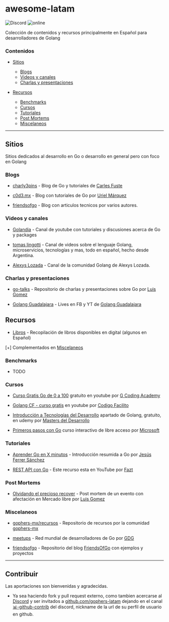 # awesome-latam
![Discord](https://discord.io/go-latam/badge) ![online](https://img.shields.io/discord/764989185077542942)

Colección de contenidos y recursos principalmente en Español para desarrolladores de Golang

### Contenidos

- [Sitios](#sitios)
    - [Blogs](#blogs)
    - [Videos y canales](#blogs)
    - [Charlas y presentaciones](#charlas-y-presentaciones)

- [Recursos](#recursos)
    - [Benchmarks](#benchmarks)
    - [Cursos](#cursos)
    - [Tutoriales](#tutoriales)
    - [Post Mortems](#post-mortems)
    - [Miscelaneos](#miscelaneos)

<div><hr></div>

## Sitios

Sitios dedicados al desarrollo en Go o desarrollo en general pero con foco en Golang

### Blogs
  * [charly3pins](https://charly3pins.dev/es/) - Blog de Go y tutoriales de [Carles Fuste](https://github.com/charly3pins)

  * [c0d3.mx](https://umarquez.c0d3.mx/posts) - Blog con tutoriales de Go por [Uriel Márquez](https://github.com/umarquez)

  * [friendsofgo](https://blog.friendsofgo.tech/) - Blog con articulos tecnicos por varios autores.


### Videos y canales
  * [Golandia](https://www.youtube.com/c/Golandia) - Canal de youtube con tutoriales y discusiones acerca de Go y packages

  * [tomas lingotti](https://www.youtube.com/c/tomaslingotti) - Canal de videos sobre el lenguaje Golang, microservicios, tecnologías y mas, todo en español, hecho desde Argentina.

  * [Alexys Lozada](https://www.youtube.com/c/Alexyslozada) - Canal de la comunidad Golang de Alexys Lozada.

### Charlas y presentaciones
  * [go-talks](https://github.com/lggomez/go-talks) - Repositorio de charlas y presentaciones sobre Go por [Luis Gomez](https://github.com/lggomez)

  * [Golang Guadalajara](https://www.youtube.com/channel/UCxpBz-Hw1p5S-v3vPpwi5oA) - Lives en FB y YT de [Golang Guadalajara](https://www.facebook.com/golang.guadalajara/)

## Recursos

  * [Libros](https://wp.me/p1baRR-Fv) - Recopilación de libros disponibles en digital (algunos en Español)

  [+] Complementados en [Miscelaneos](#miscelaneos)

### Benchmarks
  * TODO

### Cursos
  * [Curso Gratis Go de 0 a 100](https://www.youtube.com/playlist?list=PLl_hIu4u7P64MEJpR3eVwQ1l_FtJq4a5g) gratuito en youtube por [G Coding Academy](https://www.youtube.com/c/GCodingAcademy)

  * [Golang CF - curso gratis](https://www.youtube.com/playlist?list=PLau9av_7WgiaPZhkrCeyIvgM4AFmaRXDn) en youtube por [Codigo Facilito](https://www.youtube.com/c/codigofacilito)

  * [Introducción a Tecnologías del Desarrollo](https://www.udemy.com/course/masters-desarrollo/) apartado de Golang, gratuito, en udemy por [Masters del Desarrollo](https://www.facebook.com/groups/masters.del.desarrollo/)

  * [Primeros pasos con Go](https://docs.microsoft.com/es-es/learn/paths/go-first-steps/) curso interactivo de libre acceso por [Microsoft](https://microsoft.com/)

### Tutoriales
  * [Aprender Go en X minutos](https://awebytes.wordpress.com/2021/03/11/aprender-go-en-x-minutos/) - Introducción resumida a Go por [Jesús Ferrer Sánchez](https://github.com/zeroidentidad)

  * [REST API con Go](https://www.youtube.com/watch?v=pQAV8A9KLwk) - Este recurso esta en YouTube por [Fazt](https://www.youtube.com/channel/UCMn28O1sQGochG94HdlthbA)

### Post Mortems
  * [Olvidando el precioso recover](https://luisgg.me/Software_Development/2_-_langs/2_-_golang/2_-_When_gophers_attack/Forgetting_that_precious_recover/ES/Olvidando_el_precioso_recover.html) - Post mortem de un evento con afectación en Mercado libre por [Luis Gomez](https://github.com/lggomez)

### Miscelaneos
  * [gophers-mx/recursos](https://github.com/gophers-mx/recursos) - Repositorio de recursos por la comunidad [gophers-mx](https://github.com/gophers-mx)

  * [meetups](http://golang.org/s/meetup) - Red mundial de desarrolladores de Go por [GDG](https://www.meetup.com/es/pro/go)

  * [friendsofgo](https://github.com/friendsofgo) - Repositorio del blog [FriendsOfGo](https://friendsofgo.tech/) con ejemplos y proyectos


<div><hr></div>

## Contribuir

Las aportaciones son bienvenidas y agradecidas. 

- Ya sea haciendo fork y pull request externo, como tambien acercarse al [Discord](https://discord.com/invite/AEarh2kSvn) y ser invitados a [github.com/gophers-latam](https://github.com/gophers-latam) dejando en el canal [📊-github-contrib](https://discord.com/channels/764989185077542942/808708853352235099) del discord, nickname de la url de su perfil de usuario en github.